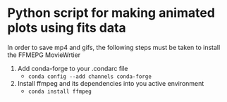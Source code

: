 # Python script for making animated plots using fits data
In order to save mp4 and gifs, the following steps must be taken to install the FFMEPG MovieWrtier
   1) Add conda-forge to your .condarc file
        - `conda config --add channels conda-forge`
   2) Install ffmpeg and its dependencies into you active environment 
        - `conda install ffmpeg`